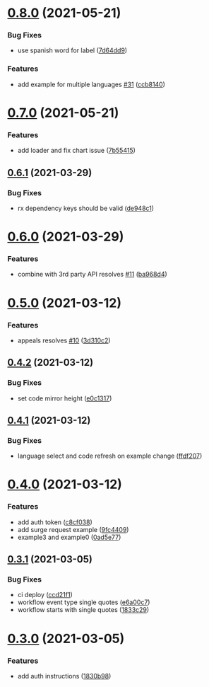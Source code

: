 # [0.8.0](https://github.com/IFRCGo/how-to-use-the-go-api/compare/v0.7.0...v0.8.0) (2021-05-21)


### Bug Fixes

* use spanish word for label ([7d64dd9](https://github.com/IFRCGo/how-to-use-the-go-api/commit/7d64dd9099371ba16c99f2d6fb3fde7abb9b57a4))


### Features

* add example for multiple languages [#31](https://github.com/IFRCGo/how-to-use-the-go-api/issues/31) ([ccb8140](https://github.com/IFRCGo/how-to-use-the-go-api/commit/ccb81401dc6555461866452e4df6fdcc61966274))



# [0.7.0](https://github.com/IFRCGo/how-to-use-the-go-api/compare/v0.6.1...v0.7.0) (2021-05-21)


### Features

* add loader and fix chart issue ([7b55415](https://github.com/IFRCGo/how-to-use-the-go-api/commit/7b55415db46a34393c5da52982379cbcd2bc5743))



## [0.6.1](https://github.com/IFRCGo/how-to-use-the-go-api/compare/v0.6.0...v0.6.1) (2021-03-29)


### Bug Fixes

* rx dependency keys should be valid ([de948c1](https://github.com/IFRCGo/how-to-use-the-go-api/commit/de948c13f5c2e76b467b8f3cc602d6ce69210f3a))



# [0.6.0](https://github.com/IFRCGo/how-to-use-the-go-api/compare/v0.5.0...v0.6.0) (2021-03-29)


### Features

* combine with 3rd party API resolves [#11](https://github.com/IFRCGo/how-to-use-the-go-api/issues/11) ([ba968d4](https://github.com/IFRCGo/how-to-use-the-go-api/commit/ba968d49022b7df8239a7ab94a990877aa409cc7))



# [0.5.0](https://github.com/IFRCGo/how-to-use-the-go-api/compare/v0.4.2...v0.5.0) (2021-03-12)


### Features

* appeals resolves [#10](https://github.com/IFRCGo/how-to-use-the-go-api/issues/10) ([3d310c2](https://github.com/IFRCGo/how-to-use-the-go-api/commit/3d310c2c10e10b670d8f9ab92fe1193ca047ed8d))



## [0.4.2](https://github.com/IFRCGo/how-to-use-the-go-api/compare/v0.4.1...v0.4.2) (2021-03-12)


### Bug Fixes

* set code mirror height ([e0c1317](https://github.com/IFRCGo/how-to-use-the-go-api/commit/e0c131707cf49781b74bd716507fcb48cf2eaaea))



## [0.4.1](https://github.com/IFRCGo/how-to-use-the-go-api/compare/v0.4.0...v0.4.1) (2021-03-12)


### Bug Fixes

* language select and code refresh on example change ([ffdf207](https://github.com/IFRCGo/how-to-use-the-go-api/commit/ffdf20735abaee3eabbef380cafe92e5a0b016a8))



# [0.4.0](https://github.com/IFRCGo/how-to-use-the-go-api/compare/v0.3.1...v0.4.0) (2021-03-12)


### Features

* add auth token ([c8cf038](https://github.com/IFRCGo/how-to-use-the-go-api/commit/c8cf038e0a71c7e3926c48393fae9ac58d0c4031))
* add surge request example ([9fc4409](https://github.com/IFRCGo/how-to-use-the-go-api/commit/9fc440948f8133402cfac9af65c3ec40eb95ff4e))
* example3 and example0 ([0ad5e77](https://github.com/IFRCGo/how-to-use-the-go-api/commit/0ad5e772277996e3a318b48879e90df7c1046b31))



## [0.3.1](https://github.com/IFRCGo/how-to-use-the-go-api/compare/v0.3.0...v0.3.1) (2021-03-05)


### Bug Fixes

* ci deploy ([ccd21f1](https://github.com/IFRCGo/how-to-use-the-go-api/commit/ccd21f15bb0876182cef353f86d6200aee5ae0ce))
* workflow event type single quotes ([e6a00c7](https://github.com/IFRCGo/how-to-use-the-go-api/commit/e6a00c71009754a0cf2a0977c840f3c865a5870a))
* workflow starts with single quotes ([1833c29](https://github.com/IFRCGo/how-to-use-the-go-api/commit/1833c29f38ed7c79963956da5cefbee9925e5c4e))



# [0.3.0](https://github.com/IFRCGo/how-to-use-the-go-api/compare/v0.2.2...v0.3.0) (2021-03-05)


### Features

* add auth instructions ([1830b98](https://github.com/IFRCGo/how-to-use-the-go-api/commit/1830b98013e4df89b195643f3914f9c89d267721))



